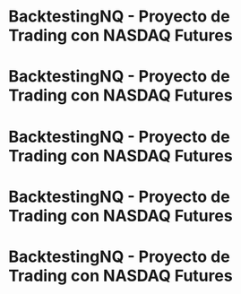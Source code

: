 # BacktestingNQ - Proyecto de Trading con NASDAQ Futures



# 

# BacktestingNQ - Proyecto de Trading con NASDAQ Futures

# 

# BacktestingNQ - Proyecto de Trading con NASDAQ Futures



# BacktestingNQ - Proyecto de Trading con NASDAQ Futures

# 

# BacktestingNQ - Proyecto de Trading con NASDAQ Futures

